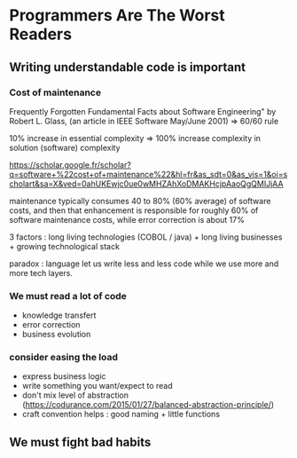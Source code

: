 # Programmers Are The Worst Readers

## Writing understandable code is important

### Cost of maintenance

Frequently Forgotten Fundamental Facts about Software Engineering" by Robert L. Glass, (an article in IEEE Software May/June 2001)
=> 60/60 rule

10% increase in essential complexity => 100% increase complexity in solution (software) complexity

https://scholar.google.fr/scholar?q=software+%22cost+of+maintenance%22&hl=fr&as_sdt=0&as_vis=1&oi=scholart&sa=X&ved=0ahUKEwjc0ue0wMHZAhXoDMAKHcjpAaoQgQMIJjAA

maintenance typically consumes 40 to 80% (60% average) of software costs, and then that enhancement is responsible for roughly 60% of software maintenance costs, while error correction is about 17%

3 factors : long living technologies (COBOL / java) + long living businesses + growing technological stack

paradox : language let us write less and less code while we use more and more tech layers.

### We must read a lot of code

* knowledge transfert
* error correction
* business evolution

### consider easing the load

* express business logic
* write something you want/expect to read
* don't mix level of abstraction (https://codurance.com/2015/01/27/balanced-abstraction-principle/)
* craft convention helps : good naming + little functions

## We must fight bad habits
